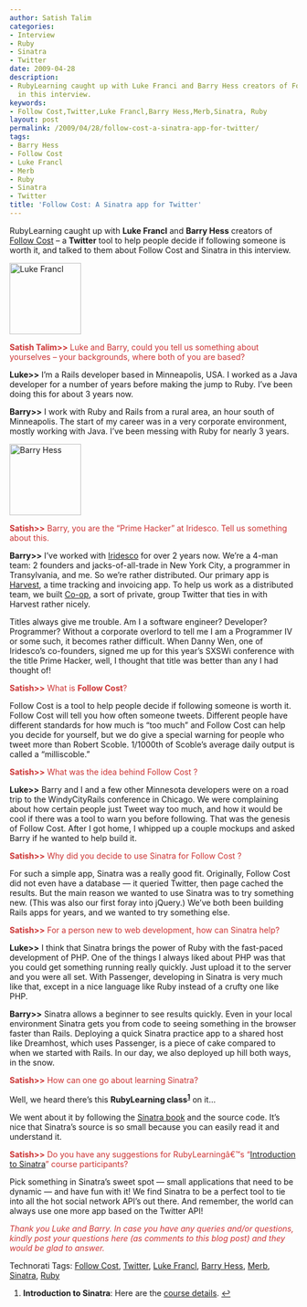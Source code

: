 ```yaml
---
author: Satish Talim
categories:
- Interview
- Ruby
- Sinatra
- Twitter
date: 2009-04-28
description:
- RubyLearning caught up with Luke Franci and Barry Hess creators of Follow Cost,
  in this interview.
keywords:
- Follow Cost,Twitter,Luke Francl,Barry Hess,Merb,Sinatra, Ruby
layout: post
permalink: /2009/04/28/follow-cost-a-sinatra-app-for-twitter/
tags:
- Barry Hess
- Follow Cost
- Luke Francl
- Merb
- Ruby
- Sinatra
- Twitter
title: 'Follow Cost: A Sinatra app for Twitter'
---
```


<div>
  <p class="alert">
    RubyLearning caught up with <strong>Luke Francl</strong> and <strong>Barry Hess</strong> creators of <a href="http://followcost.com/">Follow Cost</a> &#8211; a <strong>Twitter</strong> tool to help people decide if following someone is worth it, and talked to them about Follow Cost and Sinatra in this interview.
  </p>
  
  <p>
    <img class="alignright" title="Luke Francl" src="http://www.rubylearning.com/images/luke-headshot.jpg" alt="Luke Francl" width="125" height="125" />
  </p>
  
  <p>
    <span style="color:#CC3333;"><strong>Satish Talim>></strong> Luke and Barry, could you tell us something about yourselves &#8211; your backgrounds, where both of you are based?</span>
  </p>
  
  <p>
    <strong>Luke>></strong> I&#8217;m a Rails developer based in Minneapolis, USA. I worked as a Java developer for a number of years before making the jump to Ruby. I&#8217;ve been doing this for about 3 years now.
  </p>
  
  <p>
    <strong>Barry>></strong> I work with Ruby and Rails from a rural area, an hour south of Minneapolis. The start of my career was in a very corporate environment, mostly working with Java. I&#8217;ve been messing with Ruby for nearly 3 years.
  </p>
  
  <p>
    <img class="alignright" title="Barry Hess" src="http://www.rubylearning.com/images/barry_hess.jpg" alt="Barry Hess" width="125" height="125" />
  </p>
  
  <p>
    <span style="color:#CC3333;"><strong>Satish>></strong> Barry, you are the &#8220;Prime Hacker&#8221; at Iridesco. Tell us something about this.</span>
  </p>
  
  <p>
    <strong>Barry>></strong> I&#8217;ve worked with <a href="http://iridesco.com/">Iridesco</a> for over 2 years now. We&#8217;re a 4-man team: 2 founders and jacks-of-all-trade in New York City, a programmer in Transylvania, and me. So we&#8217;re rather distributed. Our primary app is <a href="http://www.getharvest.com/">Harvest</a>, a time tracking and invoicing app. To help us work as a distributed team, we built <a href="http://coopapp.com/">Co-op</a>, a sort of private, group Twitter that ties in with Harvest rather nicely.
  </p>
  
  <p>
    Titles always give me trouble. Am I a software engineer? Developer? Programmer? Without a corporate overlord to tell me I am a Programmer IV or some such, it becomes rather difficult. When Danny Wen, one of Iridesco&#8217;s co-founders, signed me up for this year&#8217;s SXSWi conference with the title Prime Hacker, well, I thought that title was better than any I had thought of!
  </p>
  
  <p>
    <span style="color:#CC3333;"><strong>Satish>></strong> What is <strong>Follow Cost</strong>?</span>
  </p>
  
  <p>
    Follow Cost is a tool to help people decide if following someone is worth it. Follow Cost will tell you how often someone tweets. Different people have different standards for how much is &#8220;too much&#8221; and Follow Cost can help you decide for yourself, but we do give a special warning for people who tweet more than Robert Scoble. 1/1000th of Scoble&#8217;s average daily output is called a &#8220;milliscoble.&#8221;
  </p>
  
  <p>
    <span style="color:#CC3333;"><strong>Satish>></strong> What was the idea behind Follow Cost ?</span>
  </p>
  
  <p>
    <strong>Luke>></strong> Barry and I and a few other Minnesota developers were on a road trip to the WindyCityRails conference in Chicago. We were complaining about how certain people just Tweet way too much, and how it would be cool if there was a tool to warn you before following. That was the genesis of Follow Cost. After I got home, I whipped up a couple mockups and asked Barry if he wanted to help build it.
  </p>
  
  <p>
    <span style="color:#CC3333;"><strong>Satish>></strong> Why did you decide to use Sinatra for Follow Cost ?</span>
  </p>
  
  <p>
    For such a simple app, Sinatra was a really good fit. Originally, Follow Cost did not even have a database &#8212; it queried Twitter, then page cached the results. But the main reason we wanted to use Sinatra was to try something new. (This was also our first foray into jQuery.) We&#8217;ve both been building Rails apps for years, and we wanted to try something else.
  </p>
  
  <p>
    <span style="color:#CC3333;"><strong>Satish>></strong> For a person new to web development, how can Sinatra help?</span>
  </p>
  
  <p>
    <strong>Luke>></strong> I think that Sinatra brings the power of Ruby with the fast-paced development of PHP. One of the things I always liked about PHP was that you could get something running really quickly. Just upload it to the server and you were all set. With Passenger, developing in Sinatra is very much like that, except in a nice language like Ruby instead of a crufty one like PHP.
  </p>
  
  <p>
    <strong>Barry>></strong> Sinatra allows a beginner to see results quickly. Even in your local environment Sinatra gets you from code to seeing something in the browser faster than Rails. Deploying a quick Sinatra practice app to a shared host like Dreamhost, which uses Passenger, is a piece of cake compared to when we started with Rails. In our day, we also deployed up hill both ways, in the snow.
  </p>
  
  <p>
    <span style="color:#CC3333;"><strong>Satish>></strong> How can one go about learning Sinatra?</span>
  </p>
  
  <p>
    Well, we heard there&#8217;s this <b>RubyLearning class<sup class='footnote'><a href='#fn-1931-1' id='fnref-1931-1'>1</a></sup></b> on it&#8230;
  </p>
  
  <p>
    We went about it by following the <a href="http://www.sinatrarb.com/book.html">Sinatra book</a> and the source code. It&#8217;s nice that Sinatra&#8217;s source is so small because you can easily read it and understand it.
  </p>
  
  <p>
    <span style="color:#CC3333;"><strong>Satish>></strong> Do you have any suggestions for RubyLearningâ€™s &#8220;<a href="http://rubylearning.com/blog/2009/04/07/new-sinatra-course-announced/">Introduction to Sinatra</a>&#8221; course participants?</span>
  </p>
  
  <p>
    Pick something in Sinatra&#8217;s sweet spot &#8212; small applications that need to be dynamic &#8212; and have fun with it! We find Sinatra to be a perfect tool to tie into all the hot social network API&#8217;s out there. And remember, the world can always use one more app based on the Twitter API!
  </p>
  
  <p>
    <span style="color:#CC3333;"><em>Thank you Luke and Barry. In case you have any queries and/or questions, kindly post your questions here (as comments to this blog post) and they would be glad to answer.</em></span>
  </p>
</div>

Technorati Tags: <a href="http://technorati.com/tag/Follow+Cost" rel="tag">Follow Cost</a>, <a href="http://technorati.com/tag/Twitter" rel="tag">Twitter</a>, <a href="http://technorati.com/tag/Luke+Francl" rel="tag">Luke Francl</a>, <a href="http://technorati.com/tag/Barry+Hess" rel="tag">Barry Hess</a>, <a href="http://technorati.com/tag/Merb" rel="tag">Merb</a>, <a href="http://technorati.com/tag/Sinatra" rel="tag">Sinatra</a>, <a href="http://technorati.com/tag/Ruby" rel="tag"> Ruby</a>

<div class='footnotes'>
  <div class='footnotedivider'>
  </div>
  
  <ol>
    <li id='fn-1931-1'>
      <strong>Introduction to Sinatra</strong>: Here are the <a href="http://rubylearning.com/blog/2009/04/07/new-sinatra-course-announced/">course details</a>. <span class='footnotereverse'><a href='#fnref-1931-1'>&#8617;</a></span>
    </li>
  </ol>
</div>
